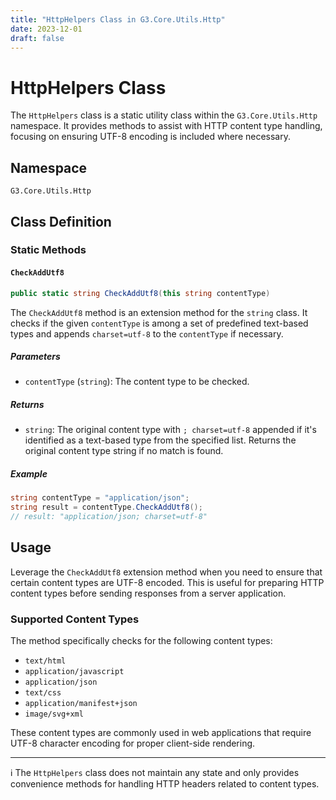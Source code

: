 ```yaml
---
title: "HttpHelpers Class in G3.Core.Utils.Http"
date: 2023-12-01
draft: false
---
```


# HttpHelpers Class

The `HttpHelpers` class is a static utility class within the `G3.Core.Utils.Http` namespace. It provides methods to assist with HTTP content type handling, focusing on ensuring UTF-8 encoding is included where necessary.

## Namespace

`G3.Core.Utils.Http`

## Class Definition

### Static Methods

#### `CheckAddUtf8`

```csharp
public static string CheckAddUtf8(this string contentType)
```

The `CheckAddUtf8` method is an extension method for the `string` class. It checks if the given `contentType` is among a set of predefined text-based types and appends `charset=utf-8` to the `contentType` if necessary.

##### Parameters

- `contentType` (`string`): The content type to be checked.

##### Returns

- `string`: The original content type with `; charset=utf-8` appended if it's identified as a text-based type from the specified list. Returns the original content type string if no match is found.

##### Example

```csharp
string contentType = "application/json";
string result = contentType.CheckAddUtf8(); 
// result: "application/json; charset=utf-8"
```

## Usage

Leverage the `CheckAddUtf8` extension method when you need to ensure that certain content types are UTF-8 encoded. This is useful for preparing HTTP content types before sending responses from a server application.

### Supported Content Types

The method specifically checks for the following content types:
- `text/html`
- `application/javascript`
- `application/json`
- `text/css`
- `application/manifest+json`
- `image/svg+xml`

These content types are commonly used in web applications that require UTF-8 character encoding for proper client-side rendering.

---

ℹ️ The `HttpHelpers` class does not maintain any state and only provides convenience methods for handling HTTP headers related to content types.
```